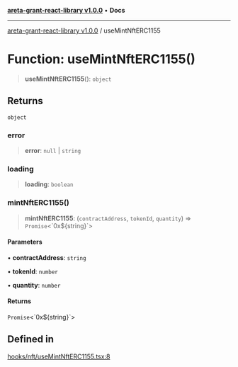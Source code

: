 [**areta-grant-react-library v1.0.0**](../README.md) • **Docs**

***

[areta-grant-react-library v1.0.0](../globals.md) / useMintNftERC1155

# Function: useMintNftERC1155()

> **useMintNftERC1155**(): `object`

## Returns

`object`

### error

> **error**: `null` \| `string`

### loading

> **loading**: `boolean`

### mintNftERC1155()

> **mintNftERC1155**: (`contractAddress`, `tokenId`, `quantity`) => `Promise`\<\`0x$\{string\}\`\>

#### Parameters

• **contractAddress**: `string`

• **tokenId**: `number`

• **quantity**: `number`

#### Returns

`Promise`\<\`0x$\{string\}\`\>

## Defined in

[hooks/nft/useMintNftERC1155.tsx:8](https://github.com/toinfinfty/areta-grant-react-library/blob/83cd84a6cc05b02ea171e77c40326808316432e3/src/hooks/nft/useMintNftERC1155.tsx#L8)

